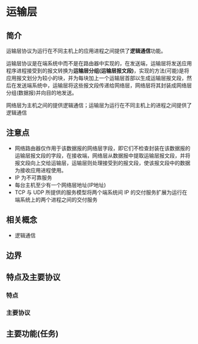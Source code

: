 

# 运输层

## 简介

运输层协议为运行在不同主机上的应用进程之间提供了**逻辑通信**功能。

运输层协议是在端系统中而不是在路由器中实现的，在发送端，运输层将发送应用程序进程接受到的报文转换为**运输层分组(运输层报文段)**，实现的方法(可能)是将应用报文划分为较小的块，并为每块加上一个运输层首部以生成运输层报文段，然后在发送端系统中，运输层将这些报文段传递给网络层，网络层将其封装成网络层分组(数据报)并向目的地发送。

网络层为主机之间的提供逻辑通信；运输层为运行在不同主机上的进程之间提供了逻辑通信

## 注意点
 - 网络路由器仅作用于该数据报的网络层字段，即它们不检查封装在该数据报的运输层报文段的字段，在接收端，网络层从数据报中提取运输层报文段，并将报文段向上交给运输层，运输层则处理接受到的报文段，使该报文段中的数据为接收应用进程使用。
 - IP 为不可靠服务
 - 每台主机至少有一个网络层地址(IP地址)
 - TCP 与 UDP 所提供的服务模型将两个端系统间 IP 的交付服务扩展为运行在端系统上的两个进程之间的交付服务

## 相关概念

 - 逻辑通信

## 边界

## 特点及主要协议

### 特点

### 主要协议


## 主要功能(任务)
